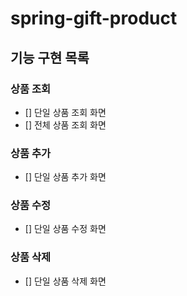 # spring-gift-product

## 기능 구현 목록 

### 상품 조회
- [] 단일 상품 조회 화면 
- [] 전체 상품 조회 화면

### 상품 추가
- [] 단일 상품 추가 화면
### 상품 수정
- [] 단일 상품 수정 화면
### 상품 삭제 
- [] 단일 상품 삭제 화면